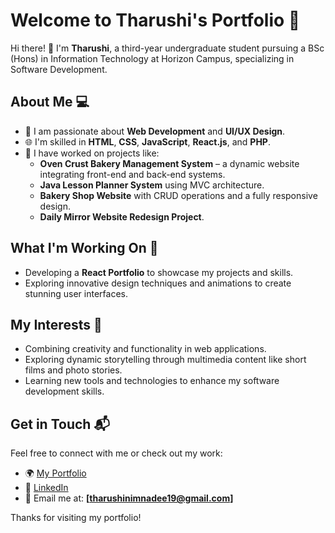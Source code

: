 # Welcome to Tharushi's Portfolio 🌟

Hi there! 👋 I'm **Tharushi**, a third-year undergraduate student pursuing a BSc (Hons) in Information Technology at Horizon Campus, specializing in Software Development. 

## About Me 💻
- 🔭 I am passionate about **Web Development** and **UI/UX Design**.
- 🌐 I'm skilled in **HTML**, **CSS**, **JavaScript**, **React.js**, and **PHP**.
- 🚀 I have worked on projects like:
  - **Oven Crust Bakery Management System** – a dynamic website integrating front-end and back-end systems.
  - **Java Lesson Planner System** using MVC architecture.
  - **Bakery Shop Website** with CRUD operations and a fully responsive design.
  - **Daily Mirror Website Redesign Project**.
  
## What I'm Working On 🔧
- Developing a **React Portfolio** to showcase my projects and skills.
- Exploring innovative design techniques and animations to create stunning user interfaces.

## My Interests 🎨
- Combining creativity and functionality in web applications.
- Exploring dynamic storytelling through multimedia content like short films and photo stories.
- Learning new tools and technologies to enhance my software development skills.

## Get in Touch 📬
Feel free to connect with me or check out my work:
- 🌍 [My Portfolio](https://tharushi1019.github.io/My-Portfolio/)
- 💼 [LinkedIn](www.linkedin.com/in/t-nimnadi)
- 📧 Email me at: **[tharushinimnadee19@gmail.com]**

Thanks for visiting my portfolio!
